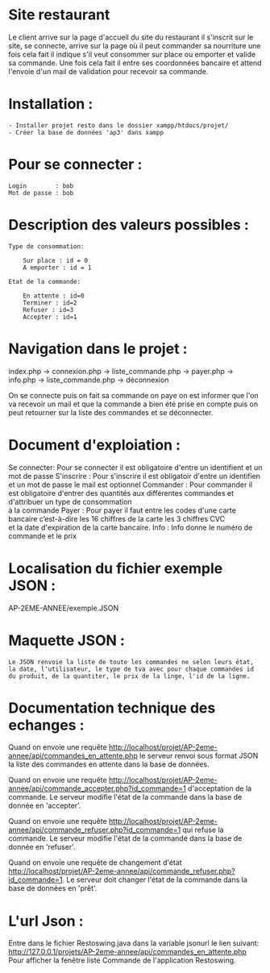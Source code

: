 # Site restaurant 


Le client arrive sur la page d'accueil du site du restaurant il s'inscrit sur le site, se connecte, arrive sur la page où il peut commander sa nourriture une fois cela fait il indique s'il veut consommer sur place ou emporter et valide sa commande. Une fois cela fait il entre ses coordonnées bancaire et attend l'envoie d'un mail de validation pour recevoir sa commande.

# Installation :

    - Installer projet resto dans le dossier xampp/htdocs/projet/
    - Créer la base de données 'ap3' dans xampp


# Pour se connecter :

    Login        : bob
    Mot de passe : bob

# Description des valeurs possibles :

    Type de consommation:

        Sur place : id = 0
        A emporter : id = 1

    Etat de la commande:

        En attente : id=0
        Terminer : id=2
        Refuser : id=3
        Accepter : id=1

# Navigation dans le projet :

index.php -> connexion.php -> liste_commande.php -> payer.php -> info.php -> liste_commande.php -> déconnexion

On se connecte puis on fait sa commande on paye on est informer que l'on va recevoir un mail et que la commande a bien été prise en compte 
puis on peut retourner sur la liste des commandes et se déconnecter.

# Document d'exploiation :

Se connecter: Pour se connecter il est obligatoire d'entre un identifient et un mot de passe
S'inscrire  : Pour s'inscrire il est obligatoir d'entre un identifien et un mot de passe le mail est optionnel
Commander   : Pour commander il est obligatoire d'entrer des quantités aux différentes commandes et d'attribuer un type de consommation        
                à la commande
Payer       : Pour payer il faut entre les codes d'une carte bancaire c’est-à-dire les 16 chiffres de la carte  les 3 chiffres CVC            
               et la date d'expiration de la carte bancaire.
Info        : Info donne le numéro de commande et le prix

# Localisation du fichier exemple JSON :

AP-2EME-ANNEE/exemple.JSON

# Maquette JSON :
    Le JSON renvoie la liste de toute les commandes ne selon leurs état, la date, l'utilisateur, le type de tva avec pour chaque commandes id du produit, de la quantiter, le prix de la linge, l'id de la ligne.


# Documentation technique des echanges :

Quand on envoie une requête <http://localhost/projet/AP-2eme-annee/api/commandes_en_attente.php> le serveur renvoi sous format JSON la liste des commandes en attente dans la base de données.

Quand on envoie une requête <http://localhost/projet/AP-2eme-annee/api/commande_accepter.php?id_commande=1> d'acceptation de la commande. Le serveur modifie l'état de la commande dans la base de donnée en 'accepter'.

Quand on envoie une requête <http://localhost/projet/AP-2eme-annee/api/commande_refuser.php?id_commande=1> qui refuse la commande. Le serveur modifie l'état de la commande dans la base de donnée en 'refuser'.


Quand on envoie une requête de changement d'état <http://localhost/projet/AP-2eme-annee/api/commande_refuser.php?id_commande=1>. Le serveur doit changer l'état de la commande dans la base de données en 'prêt'.

# L'url Json :

Entre dans le fichier Restoswing.java dans la variable jsonurl le lien suivant:
http://127.0.0.1/projets/AP-2eme-annee/api/commandes_en_attente.php
Pour afficher la fenêtre liste Commande de l'application Restoswing.